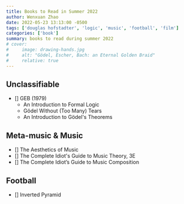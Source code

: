 ```yaml
---
title: Books to Read in Summer 2022
author: Wenxuan Zhao
date: 2022-05-23 13:13:00 -0500
tags: ['douglas hofstadter', 'logic', 'music', 'football', 'film']
categories: ['book']
summary: books to read during summer 2022
# cover:
#     image: drawing-hands.jpg
#     alt: "Gödel, Escher, Bach: an Eternal Golden Braid"
#     relative: true
---
```


## Unclassifiable
- [] GEB (1979)
    - An Introduction to Formal Logic
    - Gödel Without (Too Many) Tears
    - An Introduction to Gödel's Theorems

## Meta-music & Music 
- [] The Aesthetics of Music
- [] The Complete Idiot's Guide to Music Theory, 3E
- [] The Complete Idiot’s Guide to Music Composition

## Football
- [] Inverted Pyramid
